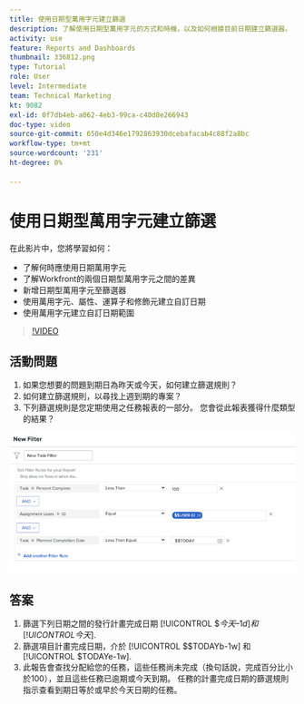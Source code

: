 ```yaml
---
title: 使用日期型萬用字元建立篩選
description: 了解使用日期型萬用字元的方式和時機，以及如何根據目前日期建立篩選器。
activity: use
feature: Reports and Dashboards
thumbnail: 336812.png
type: Tutorial
role: User
level: Intermediate
team: Technical Marketing
kt: 9082
exl-id: 0f7db4eb-a062-4eb3-99ca-c40d8e266943
doc-type: video
source-git-commit: 650e4d346e1792863930dcebafacab4c88f2a8bc
workflow-type: tm+mt
source-wordcount: '231'
ht-degree: 0%

---
```


# 使用日期型萬用字元建立篩選

在此影片中，您將學習如何：

* 了解何時應使用日期萬用字元
* 了解Workfront的兩個日期型萬用字元之間的差異
* 新增日期型萬用字元至篩選器
* 使用萬用字元、屬性、運算子和修飾元建立自訂日期
* 使用萬用字元建立自訂日期範圍

>[!VIDEO](https://video.tv.adobe.com/v/336812/?quality=12&learn=on)

## 活動問題

1. 如果您想要的問題到期日為昨天或今天，如何建立篩選規則？
1. 如何建立篩選規則，以尋找上週到期的專案？
1. 下列篩選規則是您定期使用之任務報表的一部分。 您會從此報表獲得什麼類型的結果？

![用日期通配符建立任務篩選器的螢幕影像](assets/date-wildcard-answer-1.png)

## 答案

1. 篩選下列日期之間的發行計畫完成日期 [!UICONTROL $$今天–1d] 和 [!UICONTROL 今天$].
1. 篩選項目計畫完成日期，介於 [!UICONTROL $$TODAYb-1w] 和 [!UICONTROL $TODAYe-1w].
1. 此報告會查找分配給您的任務，這些任務尚未完成（換句話說，完成百分比小於100），並且這些任務已逾期或今天到期。 任務的計畫完成日期的篩選規則指示查看到期日等於或早於今天日期的任務。
